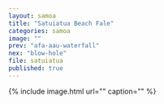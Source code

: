 ```yaml
---
layout: samoa
title: "Satuiatua Beach Fale"
categories: samoa
image: ""
prev: "afa-aau-waterfall"
nex: "blow-hole"
file: satuiatua
published: true
---
```


{% include image.html url="" caption="" %}